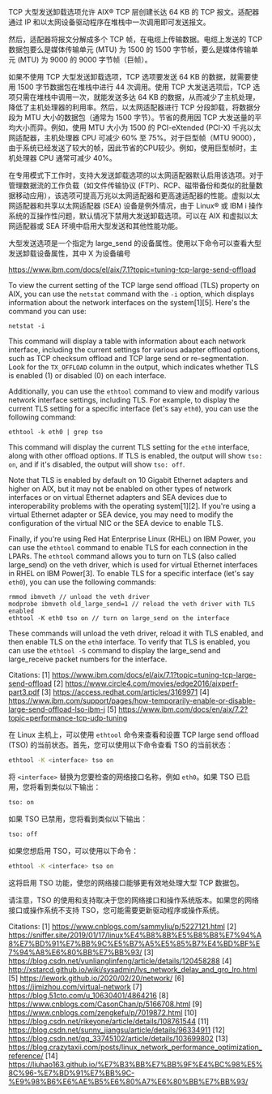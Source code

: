 TCP 大型发送卸载选项允许 AIX® TCP 层创建长达 64 KB 的 TCP 报文。适配器通过 IP 和以太网设备驱动程序在堆栈中一次调用即可发送报文。

然后，适配器将报文分解成多个 TCP 帧，在电缆上传输数据。电缆上发送的 TCP 数据包要么是媒体传输单元 (MTU) 为 1500 的 1500 字节帧，要么是媒体传输单元 (MTU) 为 9000 的 9000 字节帧（巨帧）。

如果不使用 TCP 大型发送卸载选项，TCP 选项要发送 64 KB 的数据，就需要使用 1500 字节数据包在堆栈中进行 44 次调用。使用 TCP 大发送选项后，TCP 选项只需在堆栈中调用一次，就能发送多达 64 KB 的数据，从而减少了主机处理，降低了主机处理器的利用率。然后，以太网适配器进行 TCP 分段卸载，将数据分段为 MTU 大小的数据包（通常为 1500 字节）。节省的费用因 TCP 大发送量的平均大小而异。例如，使用 MTU 大小为 1500 的 PCI-eXtended (PCI-X) 千兆以太网适配器，主机处理器 CPU 可减少 60% 至 75%。对于巨型帧（MTU 9000），由于系统已经发送了较大的帧，因此节省的CPU较少。例如，使用巨型帧时，主机处理器 CPU 通常可减少 40%。

在专用模式下工作时，支持大发送卸载选项的以太网适配器默认启用该选项。对于管理数据流的工作负载（如文件传输协议 (FTP)、RCP、磁带备份和类似的批量数据移动应用），该选项可提高万兆以太网适配器和更高速适配器的性能。虚拟以太网适配器和共享以太网适配器 (SEA) 设备是例外情况，由于 Linux® 或 IBM i 操作系统的互操作性问题，默认情况下禁用大发送卸载选项。可以在 AIX 和虚拟以太网适配器或 SEA 环境中启用大型发送和其他性能功能。

大型发送选项是一个指定为 large_send 的设备属性。使用以下命令可以查看大型发送卸载设备属性，其中 X 为设备编号

https://www.ibm.com/docs/el/aix/7.1?topic=tuning-tcp-large-send-offload


To view the current setting of the TCP large send offload (TLS) property on AIX, you can use the `netstat` command with the `-i` option, which displays information about the network interfaces on the system[1][5]. Here's the command you can use:

```
netstat -i
```

This command will display a table with information about each network interface, including the current settings for various adapter offload options, such as TCP checksum offload and TCP large send or re-segmentation. Look for the `TX_OFFLOAD` column in the output, which indicates whether TLS is enabled (1) or disabled (0) on each interface.

Additionally, you can use the `ethtool` command to view and modify various network interface settings, including TLS. For example, to display the current TLS setting for a specific interface (let's say `eth0`), you can use the following command:

```
ethtool -k eth0 | grep tso
```

This command will display the current TLS setting for the `eth0` interface, along with other offload options. If TLS is enabled, the output will show `tso: on`, and if it's disabled, the output will show `tso: off`.

Note that TLS is enabled by default on 10 Gigabit Ethernet adapters and higher on AIX, but it may not be enabled on other types of network interfaces or on virtual Ethernet adapters and SEA devices due to interoperability problems with the operating system[1][2]. If you're using a virtual Ethernet adapter or SEA device, you may need to modify the configuration of the virtual NIC or the SEA device to enable TLS.

Finally, if you're using Red Hat Enterprise Linux (RHEL) on IBM Power, you can use the `ethtool` command to enable TLS for each connection in the LPARs. The `ethtool` command allows you to turn on TLS (also called large_send) on the veth driver, which is used for virtual Ethernet interfaces in RHEL on IBM Power[3]. To enable TLS for a specific interface (let's say `eth0`), you can use the following commands:

```
rmmod ibmveth // unload the veth driver
modprobe ibmveth old_large_send=1 // reload the veth driver with TLS enabled
ethtool -K eth0 tso on // turn on large_send on the interface
```

These commands will unload the veth driver, reload it with TLS enabled, and then enable TLS on the `eth0` interface. To verify that TLS is enabled, you can use the `ethtool -S` command to display the large_send and large_receive packet numbers for the interface.

Citations:
[1] https://www.ibm.com/docs/el/aix/7.1?topic=tuning-tcp-large-send-offload
[2] https://www.circle4.com/movies/edge2016/aixperf-part3.pdf
[3] https://access.redhat.com/articles/3169971
[4] https://www.ibm.com/support/pages/how-temporarily-enable-or-disable-large-send-offload-lso-ibm-i
[5] https://www.ibm.com/docs/en/aix/7.2?topic=performance-tcp-udp-tuning


在 Linux 主机上，可以使用 `ethtool` 命令来查看和设置 TCP large send offload (TSO) 的当前状态。首先，您可以使用以下命令查看 TSO 的当前状态：

```bash
ethtool -K <interface> tso on
```

将 `<interface>` 替换为您要检查的网络接口名称，例如 `eth0`。如果 TSO 已启用，您将看到类似以下输出：

```bash
tso: on
```

如果 TSO 已禁用，您将看到类似以下输出：

```bash
tso: off
```

如果您想启用 TSO，可以使用以下命令：

```bash
ethtool -K <interface> tso on
```

这将启用 TSO 功能，使您的网络接口能够更有效地处理大型 TCP 数据包。

请注意，TSO 的使用和支持取决于您的网络接口和操作系统版本。如果您的网络接口或操作系统不支持 TSO，您可能需要更新驱动程序或操作系统。

Citations:
[1] https://www.cnblogs.com/sammyliu/p/5227121.html
[2] https://sniffer.site/2019/01/17/linux%E4%B8%8B%E5%B8%B8%E7%94%A8%E7%BD%91%E7%BB%9C%E5%B7%A5%E5%85%B7%E4%BD%BF%E7%94%A8%E6%80%BB%E7%BB%93/
[3] https://blog.csdn.net/yunlianglinfeng/article/details/120458288
[4] http://xstarcd.github.io/wiki/sysadmin/lvs_network_delay_and_gro_lro.html
[5] https://lework.github.io/2020/02/20/network/
[6] https://jimizhou.com/virtual-network
[7] https://blog.51cto.com/u_10630401/4864216
[8] https://www.cnblogs.com/CasonChan/p/5166708.html
[9] https://www.cnblogs.com/zengkefu/p/7019872.html
[10] https://blog.csdn.net/rikeyone/article/details/108761544
[11] https://blog.csdn.net/sunny_jiangsu/article/details/96334911
[12] https://blog.csdn.net/qq_33745102/article/details/103699802
[13] https://blog.crazytaxii.com/posts/linux_network_performance_optimization_reference/
[14] https://liuhao163.github.io/%E7%B3%BB%E7%BB%9F%E4%BC%98%E5%8C%96-%E7%BD%91%E7%BB%9C-%E9%98%B6%E6%AE%B5%E6%80%A7%E6%80%BB%E7%BB%93/

